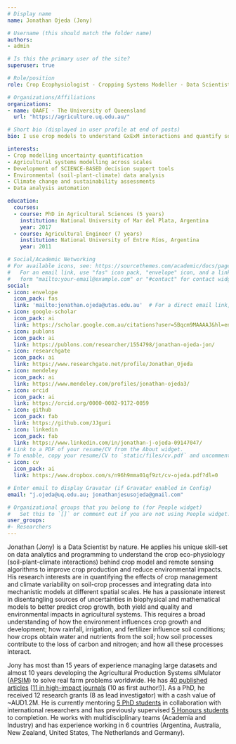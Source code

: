 ```yaml
---
# Display name
name: Jonathan Ojeda (Jony)

# Username (this should match the folder name)
authors:
- admin

# Is this the primary user of the site?
superuser: true

# Role/position
role: Crop Ecophysiologist - Cropping Systems Modeller - Data Scientist

# Organizations/Affiliations
organizations:
- name: QAAFI - The University of Queensland
  url: "https://agriculture.uq.edu.au/"

# Short bio (displayed in user profile at end of posts)
bio: I use crop models to understand GxExM interactions and quantify sources of uncertainties in agricultural predictions.

interests:
- Crop modelling uncertainty quantification
- Agricultural systems modelling across scales
- Development of SCIENCE-BASED decision support tools
- Environmental (soil-plant-climate) data analysis
- Climate change and sustainability assessments
- Data analysis automation

education:
  courses:
  - course: PhD in Agricultural Sciences (5 years)
    institution: National University of Mar del Plata, Argentina
    year: 2017
  - course: Agricultural Engineer (7 years)
    institution: National University of Entre Ríos, Argentina
    year: 2011

# Social/Academic Networking
# For available icons, see: https://sourcethemes.com/academic/docs/page-builder/#icons
#   For an email link, use "fas" icon pack, "envelope" icon, and a link in the
#   form "mailto:your-email@example.com" or "#contact" for contact widget.
social:
- icon: envelope
  icon_pack: fas
  link: 'mailto:jonathan.ojeda@utas.edu.au'  # For a direct email link, use "mailto:test@example.org".
- icon: google-scholar
  icon_pack: ai
  link: https://scholar.google.com.au/citations?user=5Bqcm9MAAAAJ&hl=en
- icon: publons
  icon_pack: ai
  link: https://publons.com/researcher/1554798/jonathan-ojeda-jon/
- icon: researchgate
  icon_pack: ai
  link: https://www.researchgate.net/profile/Jonathan_Ojeda
- icon: mendeley
  icon_pack: ai
  link: https://www.mendeley.com/profiles/jonathan-ojeda3/
- icon: orcid
  icon_pack: ai
  link: https://orcid.org/0000-0002-9172-0059
- icon: github
  icon_pack: fab
  link: https://github.com/JJguri
- icon: linkedin
  icon_pack: fab
  link: https://www.linkedin.com/in/jonathan-j-ojeda-09147047/
# Link to a PDF of your resume/CV from the About widget.
# To enable, copy your resume/CV to `static/files/cv.pdf` and uncomment the lines below.
- icon: cv
  icon_pack: ai
  link: https://www.dropbox.com/s/n96h9mma01qf9zt/cv-ojeda.pdf?dl=0

# Enter email to display Gravatar (if Gravatar enabled in Config)
email: "j.ojeda@uq.edu.au; jonathanjesusojeda@gmail.com"

# Organizational groups that you belong to (for People widget)
#   Set this to `[]` or comment out if you are not using People widget.
user_groups:
#- Researchers
---
```


Jonathan (Jony) is a Data Scientist by nature. He applies his unique skill-set on data analytics and 
programming to understand the crop eco-physiology (soil-plant-climate interactions) behind crop model 
and remote sensing algorithms to improve crop production and reduce environmental impacts.
His research interests are in quantifying the effects of crop management and climate 
variability on soil-crop processes and integrating data into mechanistic models at different 
spatial scales. He has a passionate interest in disentangling sources of uncertainties in 
biophysical and mathematical models to better predict crop growth, both yield and quality and 
environmental impacts in agricultural systems. This requires a broad understanding of how the 
environment influences crop growth and development; how rainfall, irrigation, and fertilizer 
influence soil conditions; how crops obtain water and nutrients from the soil; how soil processes 
contribute to the loss of carbon and nitrogen; and how all these processes interact.

Jony has most than 15 years of experience managing large datasets and 
almost 10 years developing the Agricultural Production Systems sIMulator ([APSIM](https://www.apsim.info/)) 
to solve real farm problems worldwide. He has [40 published articles](https://www.dropbox.com/s/gzbcs04li2gs8yu/papers.csv?dl=0)
[[11 in high-impact journals](/publication) (10 as first author!)]. 
As a PhD, he received  12 research grants (8 as lead investigator) with a cash value of ~AUD1.2M. He is currently 
mentoring [5 PhD students](/phd) in collaboration with international researchers and has previously supervised 
[5 Honours students](/#honours) to completion. He works with multidisciplinary teams (Academia and Industry) 
and has experience working in 6 countries (Argentina, Australia, New Zealand, United States, The Netherlands and Germany).

